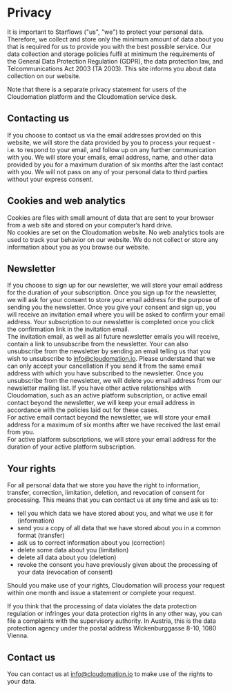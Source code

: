 # Privacy

<i class="fa fa-lock fa-5x fa-pull-left"></i> It is important to Starflows ("us", "we") to protect your personal data. Therefore, we collect and store only the minimum amount of data about you that is required for us to provide you with the best possible service. Our data collection and storage policies fulfil at minimum the requirements of the General Data Protection Regulation (GDPR), the data protection law, and Telcommunications Act 2003 (TA 2003). This site informs you about data collection on our website.  

Note that there is a separate privacy statement for users of the Cloudomation platform and the Cloudomation service desk.

## Contacting us
If you choose to contact us via the email addresses provided on this website, we will store the data provided by you to process your request - i.e. to respond to your email, and follow up on any further communication with you. We will store your emails, email address, name, and other data provided by you for a maximum duration of six months after the last contact with you. We will not pass on any of your personal data to third parties without your express consent.  

## Cookies and web analytics
Cookies are files with small amount of data that are sent to your browser from a web site and stored on your computer’s hard drive.  
No cookies are set on the Cloudomation website. No web analytics tools are used to track your behavior on our website. We do not collect or store any information about you as you browse our website.  

## Newsletter
If you choose to sign up for our newsletter, we will store your email address for the duration of your subscription. Once you sign up for the newsletter, we will ask for your consent to store your email address for the purpose of sending you the newsletter. Once you give your consent and sign up, you will receive an invitation email where you will be asked to confirm your email address. Your subscription to our newsletter is completed once you click the confirmation link in the invitation email.  
The invitation email, as well as all future newsletter emails you will receive, contain a link to unsubscribe from the newsletter. Your can also unsubscribe from the newsletter by sending an email telling us that you wish to unsubscribe to [info@cloudomation.io](mailto:info@cloudomation.io). Please understand that we can only accept your cancellation if you send it from the same email address with which you have subscribed to the newsletter.
Once you unsubscribe from the newsletter, we will delete you email address from our newsletter mailing list. If you have other active relationships with Cloudomation, such as an active platform subscription, or active email contact beyond the newsletter, we will keep your email address in accordance with the policies laid out for these cases.  
For active email contact beyond the newsletter, we will store your email address for a maximum of six months after we have received the last email from you.  
For active platform subscriptions, we will store your email address for the duration of your active platform subscription.

## Your rights
For all personal data that we store you have the right to information, transfer, correction, limitation, deletion, and revocation of consent for processing. This means that you can contact us at any time and ask us to:
* tell you which data we have stored about you, and what we use it for (information)
* send you a copy of all data that we have stored about you in a common format (transfer)
* ask us to correct information about you (correction)
* delete some data about you (limitation)
* delete all data about you (deletion)
* revoke the consent you have previously given about the processing of your data (revocation of consent)

Should you make use of your rights, Cloudomation will process your request within one month and issue a statement or complete your request.

If you think that the processing of data violates the data protection regulation or infringes your data protection rights in any other way, you can file a complaints with the supervisory authority. In Austria, this is the data protection agency under the postal address Wickenburggasse 8-10, 1080 Vienna.

## Contact us
You can contact us at [info@cloudomation.io](mailto:info@cloudomation.io) to make use of the rights to your data.
